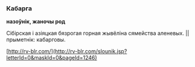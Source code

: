 ### Кабарга
**назоўнік, жаночы род**

Сібірская і азіяцкая бязрогая горная жывёліна сямейства аленевых. || прыметнік: кабарговы.

<a rel="author">[http://rv-blr.com/](http://rv-blr.com/slounik.jsp?letterId=0&maskId=0&pageId=1246)</a>

